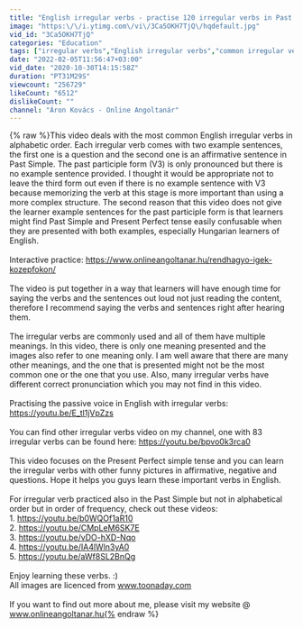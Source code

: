 ```yaml
---
title: "English irregular verbs - practise 120 irregular verbs in Past Simple with sentences and pictures"
image: "https:\/\/i.ytimg.com\/vi\/3Ca5OKH7TjQ\/hqdefault.jpg"
vid_id: "3Ca5OKH7TjQ"
categories: "Education"
tags: ["irregular verbs","English irregular verbs","common irregular verbs"]
date: "2022-02-05T11:56:47+03:00"
vid_date: "2020-10-30T14:15:58Z"
duration: "PT31M29S"
viewcount: "256729"
likeCount: "6512"
dislikeCount: ""
channel: "Áron Kovács - Online Angoltanár"
---
```

{% raw %}This video deals with the most common English irregular verbs in alphabetic order. Each irregular verb comes with two example sentences, the first one is a question and the second one is an affirmative sentence in Past Simple. The past participle form (V3) is only pronounced but there is no example sentence provided. I thought it would be appropriate not to leave the third form out even if there is no example sentence with V3 because memorizing the verb at this stage is more important than using a more complex structure. The second reason that this video does not give the learner example sentences for the past participle form is that learners might find Past Simple and Present Perfect tense easily confusable when they are presented with both examples, especially Hungarian learners of English. <br /><br />Interactive practice: <a rel="nofollow" target="blank" href="https://www.onlineangoltanar.hu/rendhagyo-igek-kozepfokon/">https://www.onlineangoltanar.hu/rendhagyo-igek-kozepfokon/</a><br /><br />The video is put together in a way that learners will have enough time for saying the verbs and the sentences out loud not just reading the content, therefore I recommend saying the verbs and sentences right after hearing them.<br /><br />The irregular verbs are commonly used and all of them have multiple meanings. In this video, there is only one meaning presented and the images also refer to one meaning only. I am well aware that there are many other meanings, and the one that is presented might not be the most common one or the one that you use. Also, many irregular verbs have different correct pronunciation which you may not find in this video. <br /><br />Practising the passive voice in English with irregular verbs: <a rel="nofollow" target="blank" href="https://youtu.be/E_tl1jVpZzs">https://youtu.be/E_tl1jVpZzs</a><br /><br />You can find other irregular verbs video on my channel, one with 83 irregular verbs can be found here: <a rel="nofollow" target="blank" href="https://youtu.be/bpvo0k3rca0">https://youtu.be/bpvo0k3rca0</a><br /><br />This video focuses on the Present Perfect simple tense and you can learn the irregular verbs with other funny pictures in affirmative, negative and questions. Hope it helps you guys learn these important verbs in English.<br /><br />For irregular verb practiced also in the Past Simple but not in alphabetical order but in order of frequency, check out these videos:<br />1. <a rel="nofollow" target="blank" href="https://youtu.be/b0WQOf1aR10">https://youtu.be/b0WQOf1aR10</a><br />2. <a rel="nofollow" target="blank" href="https://youtu.be/CMpLeM6SK7E">https://youtu.be/CMpLeM6SK7E</a><br />3. <a rel="nofollow" target="blank" href="https://youtu.be/vDO-hXD-Nqo">https://youtu.be/vDO-hXD-Nqo</a><br />4. <a rel="nofollow" target="blank" href="https://youtu.be/IA4lWln3yA0">https://youtu.be/IA4lWln3yA0</a><br />5. <a rel="nofollow" target="blank" href="https://youtu.be/aWf8SL2BnQg">https://youtu.be/aWf8SL2BnQg</a><br /><br />Enjoy learning these verbs. :)<br />All images are licenced from www.toonaday.com<br /><br />If you want to find out more about me, please visit my website @ www.onlineangoltanar.hu{% endraw %}
